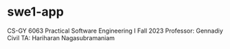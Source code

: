 # swe1-app

CS-GY 6063 Practical Software Engineering I
Fall 2023
Professor: Gennadiy Civil
TA: Hariharan Nagasubramaniam

